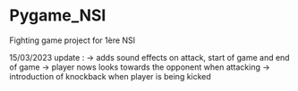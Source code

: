 # Pygame_NSI
Fighting game project for 1ère NSI

15/03/2023 update :
  -> adds sound effects on attack, start of game and end of game
  -> player nows looks towards the opponent when attacking
  -> introduction of knockback when player is being kicked

